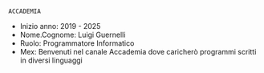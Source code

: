                                                                    ACCADEMIA
* Inizio anno: 2019 - 2025
* Nome.Cognome: Luigi Guernelli
* Ruolo: Programmatore Informatico
* Mex: Benvenuti nel canale Accademia dove caricherò programmi scritti in diversi linguaggi

